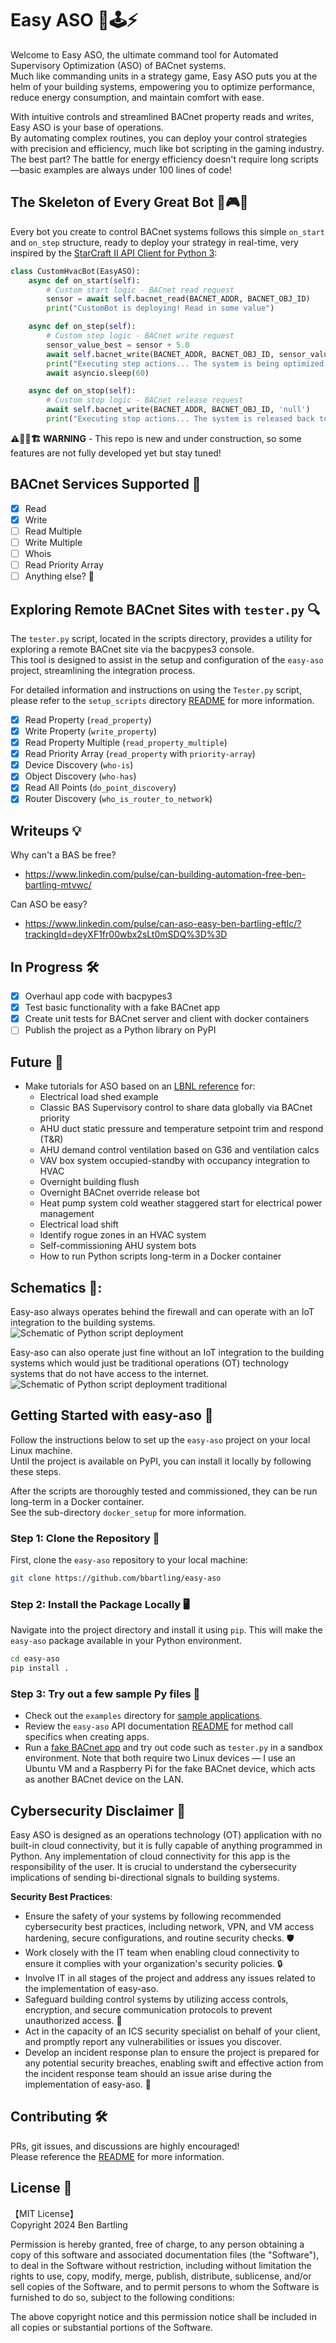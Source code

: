 
# Easy ASO 🤖🕹️⚡

Welcome to Easy ASO, the ultimate command tool for Automated Supervisory Optimization (ASO) of BACnet systems.  
Much like commanding units in a strategy game, Easy ASO puts you at the helm of your building systems, empowering you to optimize performance, reduce energy consumption, and maintain comfort with ease.

With intuitive controls and streamlined BACnet property reads and writes, Easy ASO is your base of operations.  
By automating complex routines, you can deploy your control strategies with precision and efficiency, much like bot scripting in the gaming industry.   
The best part? The battle for energy efficiency doesn't require long scripts—basic examples are always under 100 lines of code! 

## The Skeleton of Every Great Bot 🦾🎮🏢
Every bot you create to control BACnet systems follows this simple `on_start` and `on_step` structure, ready to deploy your strategy in real-time, very inspired by the [StarCraft II API Client for Python 3](https://github.com/BurnySc2/python-sc2):

```python
class CustomHvacBot(EasyASO):
    async def on_start(self):
        # Custom start logic - BACnet read request
        sensor = await self.bacnet_read(BACNET_ADDR, BACNET_OBJ_ID)
        print("CustomBot is deploying! Read in some value")

    async def on_step(self):
        # Custom step logic - BACnet write request
        sensor_value_best = sensor + 5.0
        await self.bacnet_write(BACNET_ADDR, BACNET_OBJ_ID, sensor_value_best)
        print("Executing step actions... The system is being optimized!")
        await asyncio.sleep(60)

    async def on_stop(self):
        # Custom stop logic - BACnet release request
        await self.bacnet_write(BACNET_ADDR, BACNET_OBJ_ID, 'null')
        print("Executing stop actions... The system is released back to normal!")
```

**⚠️👷🚧🏗️ WARNING** - This repo is new and under construction, so some features are not fully developed yet but stay tuned!  

## BACnet Services Supported 💼

- [x] Read
- [x] Write
- [ ] Read Multiple
- [ ] Write Multiple
- [ ] Whois
- [ ] Read Priority Array
- [ ] Anything else? 🤔

## Exploring Remote BACnet Sites with `tester.py` 🔍

The `tester.py` script, located in the scripts directory, provides a utility for exploring a remote BACnet site via the bacpypes3 console.  
This tool is designed to assist in the setup and configuration of the `easy-aso` project, streamlining the integration process.  

For detailed information and instructions on using the `Tester.py` script, please refer to the `setup_scripts` directory [README](https://github.com/bbartling/easy-aso/tree/develop/setup_scripts) for more information.

- [x] Read Property (`read_property`)
- [x] Write Property (`write_property`)
- [x] Read Property Multiple (`read_property_multiple`)
- [x] Read Priority Array (`read_property` with `priority-array`)
- [x] Device Discovery (`who-is`)
- [x] Object Discovery (`who-has`)
- [x] Read All Points (`do_point_discovery`)
- [x] Router Discovery (`who_is_router_to_network`)

## Writeups 💡

Why can't a BAS be free?  
* https://www.linkedin.com/pulse/can-building-automation-free-ben-bartling-mtvwc/

Can ASO be easy?  
* https://www.linkedin.com/pulse/can-aso-easy-ben-bartling-eftlc/?trackingId=deyXF1fr00wbx2sLt0mSDQ%3D%3D

## In Progress 🛠️
- [x] Overhaul app code with bacpypes3
- [x] Test basic functionality with a fake BACnet app
- [x] Create unit tests for BACnet server and client with docker containers
- [ ] Publish the project as a Python library on PyPI

## Future 🚀
- Make tutorials for ASO based on an [LBNL reference](https://transformingbuildingcontrols.lbl.gov/) for:
  - Electrical load shed example
  - Classic BAS Supervisory control to share data globally via BACnet priority
  - AHU duct static pressure and temperature setpoint trim and respond (T&R)
  - AHU demand control ventilation based on G36 and ventilation calcs
  - VAV box system occupied-standby with occupancy integration to HVAC
  - Overnight building flush
  - Overnight BACnet override release bot
  - Heat pump system cold weather staggered start for electrical power management
  - Electrical load shift
  - Identify rogue zones in an HVAC system
  - Self-commissioning AHU system bots
  - How to run Python scripts long-term in a Docker container

## Schematics 🔧:

Easy-aso always operates behind the firewall and can operate with an IoT integration to the building systems.  
![Schematic of Python script deployment](https://raw.githubusercontent.com/bbartling/easy-aso/develop/new_building.png)

Easy-aso can also operate just fine without an IoT integration to the building systems which would just be traditional operations (OT) technology systems that do not have access to the internet.  
![Schematic of Python script deployment traditional](https://raw.githubusercontent.com/bbartling/easy-aso/develop/traditional_building.png)

## Getting Started with easy-aso 🚀

Follow the instructions below to set up the `easy-aso` project on your local Linux machine.  
Until the project is available on PyPI, you can install it locally by following these steps.  

After the scripts are thoroughly tested and commissioned, they can be run long-term in a Docker container.  
See the sub-directory `docker_setup` for more information.

### Step 1: Clone the Repository 📂
First, clone the `easy-aso` repository to your local machine:
```bash
git clone https://github.com/bbartling/easy-aso
```

### Step 2: Install the Package Locally 🖥️
Navigate into the project directory and install it using `pip`. This will make the `easy-aso` package available in your Python environment.
```bash
cd easy-aso
pip install .
```

### Step 3: Try out a few sample Py files 🧪
* Check out the `examples` directory for [sample applications](https://github.com/bbartling/easy-aso/tree/develop/examples).
* Review the `easy-aso` API documentation [README](https://github.com/bbartling/easy-aso/tree/develop/tests) for method call specifics when creating apps.
* Run a [fake BACnet app](https://github.com/bbartling/easy-aso/tree/develop/setup_scripts) and try out code such as `tester.py` in a sandbox environment. Note that both require two Linux devices — I use an Ubuntu VM and a Raspberry Pi for the fake BACnet device, which acts as another BACnet device on the LAN.

## Cybersecurity Disclaimer 🔐

Easy ASO is designed as an operations technology (OT) application with no built-in cloud connectivity, but it is fully capable of anything programmed in Python. Any implementation of cloud connectivity for this app is the responsibility of the user. It is crucial to understand the cybersecurity implications of sending bi-directional signals to building systems.

**Security Best Practices**:  
- Ensure the safety of your systems by following recommended cybersecurity best practices, including network, VPN, and VM access hardening, secure configurations, and routine security checks. 🛡️
- Work closely with the IT team when enabling cloud connectivity to ensure it complies with your organization's security policies. 🔒
- Involve IT in all stages of the project and address any issues related to the implementation of easy-aso.  
- Safeguard building control systems by utilizing access controls, encryption, and secure communication protocols to prevent unauthorized access. 🔐
- Act in the capacity of an ICS security specialist on behalf of your client, and promptly report any vulnerabilities or issues you discover.  
- Develop an incident response plan to ensure the project is prepared for any potential security breaches, enabling swift and effective action from the incident response team should an issue arise during the implementation of easy-aso. 🔧

## Contributing 🛠️

PRs, git issues, and discussions are highly encouraged!  
Please reference the [README](https://github.com/bbartling/easy-aso/tree/develop/tests) for more information.

## License 📄

【MIT License】  
Copyright 2024 Ben Bartling

Permission is hereby granted, free of charge, to any person obtaining a copy of this software and associated documentation files (the "Software"), to deal in the Software without restriction, including without limitation the rights to use, copy, modify, merge, publish, distribute, sublicense, and/or sell copies of the Software, and to permit persons to whom the Software is furnished to do so, subject to the following conditions:

The above copyright notice and this permission notice shall be included in all copies or substantial portions of the Software.
